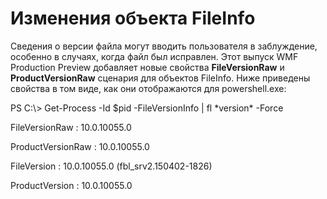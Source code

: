 # Изменения объекта FileInfo
Сведения о версии файла могут вводить пользователя в заблуждение, особенно в случаях, когда файл был исправлен. Этот выпуск WMF Production Preview добавляет новые свойства **FileVersionRaw** и **ProductVersionRaw** сценария для объектов FileInfo. Ниже приведены свойства в том виде, как они отображаются для powershell.exe:

PS C:\\&gt; Get-Process -Id $pid -FileVersionInfo | fl \*version\* -Force

FileVersionRaw : 10.0.10055.0

ProductVersionRaw : 10.0.10055.0

FileVersion : 10.0.10055.0 (fbl\_srv2.150402-1826)

ProductVersion : 10.0.10055.0
<!--HONumber=Mar16_HO2-->
